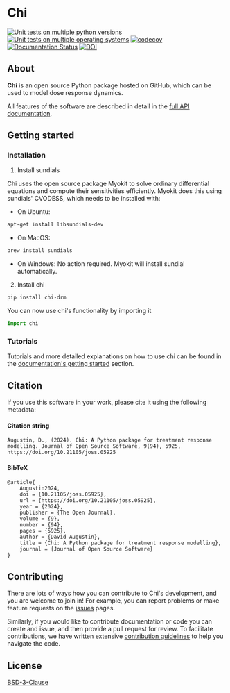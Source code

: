 # Chi

[![Unit tests on multiple python versions](https://github.com/DavAug/chi/workflows/Unit%20tests%20(python%20versions)/badge.svg)](https://github.com/DavAug/chi/actions)
[![Unit tests on multiple operating systems](https://github.com/DavAug/chi/workflows/Unit%20tests%20(OS%20versions)/badge.svg)](https://github.com/DavAug/chi/actions)
[![codecov](https://codecov.io/gh/DavAug/chi/branch/main/graph/badge.svg)](https://codecov.io/gh/DavAug/chi)
[![Documentation Status](https://readthedocs.org/projects/chi/badge/?version=latest)](https://chi.readthedocs.io/en/latest/?badge=latest)
[![DOI](https://joss.theoj.org/papers/10.21105/joss.05925/status.svg)](https://doi.org/10.21105/joss.05925)

## About

**Chi** is an open source Python package hosted on GitHub,
which can be used to model dose response dynamics.

All features of the software are described in detail in the
[full API documentation](https://chi.readthedocs.io/en/latest/).

## Getting started
### Installation

1. Install sundials

Chi uses the open source package Myokit to solve ordinary differential equations
and compute their sensitivities efficiently. Myokit does this using sundials' CVODESS,
which needs to be installed with:

- On Ubuntu:
```bash
apt-get install libsundials-dev
```

- On MacOS:
```bash
brew install sundials
```

- On Windows: No action required. Myokit will install sundial automatically.

2. Install chi
```bash
pip install chi-drm
```

 You can now use chi's functionality by importing it
 ```python
import chi
 ```

 ### Tutorials

 Tutorials and more detailed explanations on how to use chi can be found in the [documentation's getting started](https://chi.readthedocs.io/en/latest/getting_started/index.html) section.

## Citation

If you use this software in your work, please cite it using the following metadata:

#### Citation string
```
Augustin, D., (2024). Chi: A Python package for treatment response modelling. Journal of Open Source Software, 9(94), 5925, https://doi.org/10.21105/joss.05925
```

#### BibTeX
```
@article{
    Augustin2024, 
    doi = {10.21105/joss.05925}, 
    url = {https://doi.org/10.21105/joss.05925}, 
    year = {2024}, 
    publisher = {The Open Journal}, 
    volume = {9}, 
    number = {94}, 
    pages = {5925}, 
    author = {David Augustin}, 
    title = {Chi: A Python package for treatment response modelling}, 
    journal = {Journal of Open Source Software} 
}
```

## Contributing
There are lots of ways how you can contribute to Chi's development, and you are welcome to join in!
For example, you can report problems or make feature requests on the [issues](https://github.com/DavAug/chi/issues) pages.

Similarly, if you would like to contribute documentation or code you can create and issue, and then provide a pull request for review.
To facilitate contributions, we have written extensive [contribution guidelines](https://github.com/DavAug/chi/blob/main/CONTRIBUTING.md) to help you navigate the code.

## License
[BSD-3-Clause](https://opensource.org/licenses/BSD-3-Clause)
